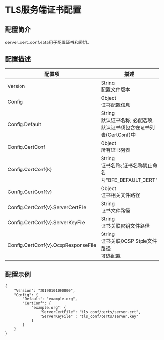 # TLS服务端证书配置

## 配置简介

server_cert_conf.data用于配置证书和密钥。

## 配置描述

| 配置项   | 描述                                                         |
| -------- | ------------------------------------------------------------ |
| Version  | String<br>配置文件版本                                       |
| Config   | Object<br>证书配置信息                                       |
| Config.Default  | String<br>默认证书名称; 必配选项, 默认证书须包含在证书列表(CertConf)中 |
| Config.CertConf | Object<br>所有证书列表 |
| Config.CertConf{k} | String<br>证书名称; 证书名称禁止命名为"BFE_DEFAULT_CERT" |
| Config.CertConf{v} | Object<br>证书相关文件路径 |
| Config.CertConf{v}.ServerCertFile | String<br>证书文件路径 |
| Config.CertConf{v}.ServerKeyFile | String<br>证书关联密钥文件路径 |
| Config.CertConf{v}.OcspResponseFile | String<br>证书关联OCSP Stple文件路径<br>可选配置 |

## 配置示例

```
{
    "Version": "20190101000000",
    "Config": {
        "Default": "example.org",
        "CertConf": {
            "example.org": {
                "ServerCertFile": "tls_conf/certs/server.crt",
                "ServerKeyFile" : "tls_conf/certs/server.key"
            }
        }
    }
}
```
